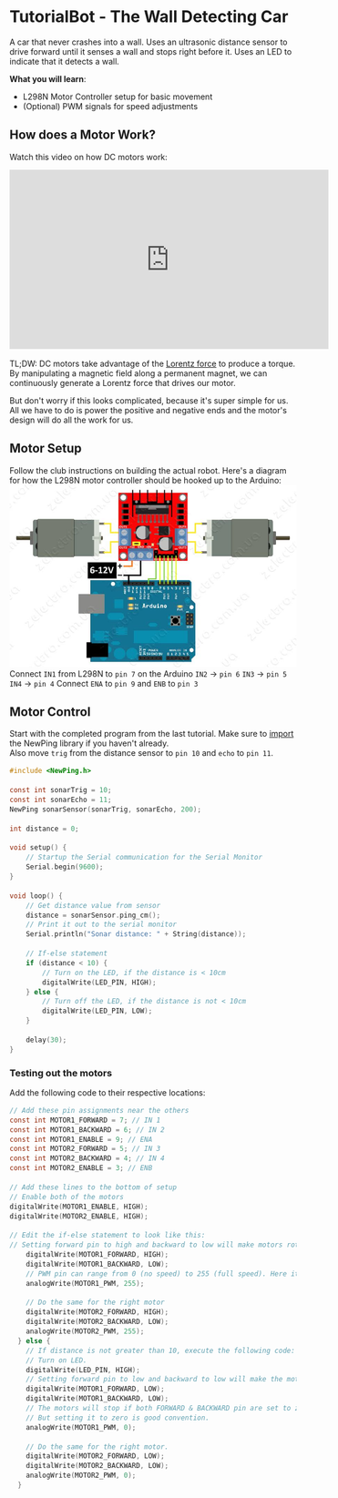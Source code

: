 # TutorialBot - The Wall Detecting Car

A car that never crashes into a wall. Uses an ultrasonic distance sensor to drive forward until it senses a wall and stops right before it. Uses an LED to indicate that it detects a wall.

**What you will learn**:
 - L298N Motor Controller setup for basic movement
 - (Optional) PWM signals for speed adjustments

## How does a Motor Work?
Watch this video on how  DC motors work:
<iframe width="560" height="315" src="https://www.youtube.com/embed/LAtPHANEfQo" frameborder="0" allow="accelerometer; autoplay; encrypted-media; gyroscope; picture-in-picture" allowfullscreen></iframe>

TL;DW: DC motors take advantage of the [Lorentz force](https://en.wikipedia.org/wiki/Lorentz_force) to produce a torque. By manipulating a magnetic field along a permanent magnet, we can continuously generate a Lorentz force that drives our motor.

But don't worry if this looks complicated, because it's super simple for us. All we have to do is power the positive and negative ends and the motor's design will do all the work for us.

## Motor Setup
Follow the club instructions on building the actual robot. Here's a diagram for how the L298N motor controller should be hooked up to the Arduino:
![Wiring Diagram](https://raw.githubusercontent.com/Penn-State-Robotics-Club/tutorials/master/resources/l298_motor_wiring.png)
Connect `IN1` from L298N to `pin 7` on the Arduino
`IN2` -> `pin 6`
`IN3` -> `pin 5`
`IN4` -> `pin 4`
Connect `ENA` to `pin 9` and `ENB` to `pin 3`

## Motor Control
Start with the completed program from the last tutorial. Make sure to [import](https://github.com/Penn-State-Robotics-Club/tutorials/blob/master/LogicWithDistances.md#importing-the-newping-library) the NewPing library if you haven't already.  
Also move `trig` from the distance sensor to `pin 10` and `echo` to `pin 11`.
```c
#include <NewPing.h>

const int sonarTrig = 10;
const int sonarEcho = 11;
NewPing sonarSensor(sonarTrig, sonarEcho, 200);

int distance = 0;

void setup() {
	// Startup the Serial communication for the Serial Monitor
	Serial.begin(9600);
}

void loop() {
	// Get distance value from sensor
	distance = sonarSensor.ping_cm();
	// Print it out to the serial monitor
	Serial.println("Sonar distance: " + String(distance));

	// If-else statement
	if (distance < 10) {
		// Turn on the LED, if the distance is < 10cm
		digitalWrite(LED_PIN, HIGH);
	} else {
		// Turn off the LED, if the distance is not < 10cm
		digitalWrite(LED_PIN, LOW);
	}

	delay(30);
}
```
### Testing out the motors
Add the following code to their respective locations:
```c
// Add these pin assignments near the others
const int MOTOR1_FORWARD = 7; // IN 1
const int MOTOR1_BACKWARD = 6; // IN 2
const int MOTOR1_ENABLE = 9; // ENA
const int MOTOR2_FORWARD = 5; // IN 3
const int MOTOR2_BACKWARD = 4; // IN 4
const int MOTOR2_ENABLE = 3; // ENB

// Add these lines to the bottom of setup
// Enable both of the motors
digitalWrite(MOTOR1_ENABLE, HIGH);
digitalWrite(MOTOR2_ENABLE, HIGH);

// Edit the if-else statement to look like this:
// Setting forward pin to high and backward to low will make motors rotate forward .         
    digitalWrite(MOTOR1_FORWARD, HIGH);  
    digitalWrite(MOTOR1_BACKWARD, LOW);
    // PWM pin can range from 0 (no speed) to 255 (full speed). Here it is set to full speed.
    analogWrite(MOTOR1_PWM, 255);        

    // Do the same for the right motor
    digitalWrite(MOTOR2_FORWARD, HIGH);
    digitalWrite(MOTOR2_BACKWARD, LOW);
    analogWrite(MOTOR2_PWM, 255);
  } else {
    // If distance is not greater than 10, execute the following code:
    // Turn on LED.                                 
    digitalWrite(LED_PIN, HIGH);
    // Setting forward pin to low and backward to low will make the motors stop.        
    digitalWrite(MOTOR1_FORWARD, LOW);
    digitalWrite(MOTOR1_BACKWARD, LOW);
    // The motors will stop if both FORWARD & BACKWARD pin are set to zero, regardless of PWM input.
    // But setting it to zero is good convention.
    analogWrite(MOTOR1_PWM, 0);

    // Do the same for the right motor.
    digitalWrite(MOTOR2_FORWARD, LOW);
    digitalWrite(MOTOR2_BACKWARD, LOW);
    analogWrite(MOTOR2_PWM, 0);         
  }

```
<!--stackedit_data:
eyJoaXN0b3J5IjpbMjA1OTExNTM2OCwyOTAxODk2NzAsMTQ4Nj
g2NDA1MSwxNjkxMzgxNzgxLC04NzI1ODUyMzEsLTc0MDU3NDIy
MSwxNjE2NTM2MjU3LDE1MDUzMjg4MTMsNjA5Mjc4NjA5LC0xND
IwMjgyNzE4LDE5OTU3NjMyODQsOTUzMDYwNzczLDE5NDMwMDc1
NDMsLTgwNjM0NDgwOCw5ODQ5MzAxODVdfQ==
-->